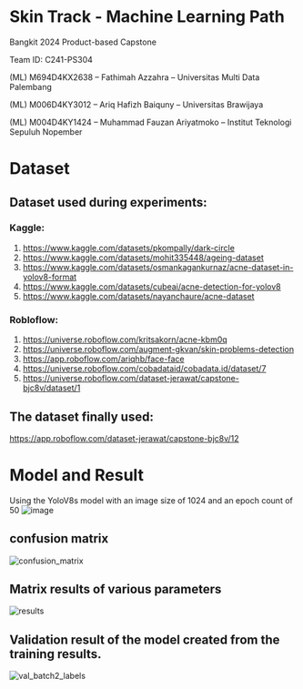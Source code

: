 # Skin Track - Machine Learning Path
Bangkit 2024 Product-based Capstone

Team ID: C241-PS304

(ML) M694D4KX2638 – Fathimah Azzahra – Universitas Multi Data Palembang

(ML) M006D4KY3012 – Ariq Hafizh Baiquny – Universitas Brawijaya

(ML) M004D4KY1424 – Muhammad Fauzan Ariyatmoko – Institut Teknologi Sepuluh Nopember

# Dataset
## Dataset used during experiments:

### Kaggle:
1. https://www.kaggle.com/datasets/pkompally/dark-circle
2. https://www.kaggle.com/datasets/mohit335448/ageing-dataset
3. https://www.kaggle.com/datasets/osmankagankurnaz/acne-dataset-in-yolov8-format
4. https://www.kaggle.com/datasets/cubeai/acne-detection-for-yolov8
5. https://www.kaggle.com/datasets/nayanchaure/acne-dataset

### Robloflow:
1. https://universe.roboflow.com/kritsakorn/acne-kbm0q
2. https://universe.roboflow.com/augment-gkvan/skin-problems-detection
3. https://app.roboflow.com/ariqhb/face-face
4. https://universe.roboflow.com/cobadataid/cobadata.id/dataset/7
5. https://universe.roboflow.com/dataset-jerawat/capstone-bjc8v/dataset/1

## The dataset finally used:
https://app.roboflow.com/dataset-jerawat/capstone-bjc8v/12 

# Model and Result
Using the YoloV8s model with an image size of 1024 and an epoch count of 50
![image](https://github.com/C241-PS304/machine-learning/assets/86099911/b7cbf60e-5ca3-40d3-8589-94edd54587ab)


## confusion matrix
![confusion_matrix](https://github.com/C241-PS304/machine-learning/assets/86099911/c8b6c232-2ff4-436b-8638-51a27bcebe6b)

## Matrix results of various parameters

![results](https://github.com/C241-PS304/machine-learning/assets/161464447/755843d0-a53c-4158-96df-5c3c7f9ef998)

## Validation result of the model created from the training results.

![val_batch2_labels](https://github.com/C241-PS304/machine-learning/assets/161464447/ab28c9b2-f8e1-4385-a28c-dc3b143d3f17)
